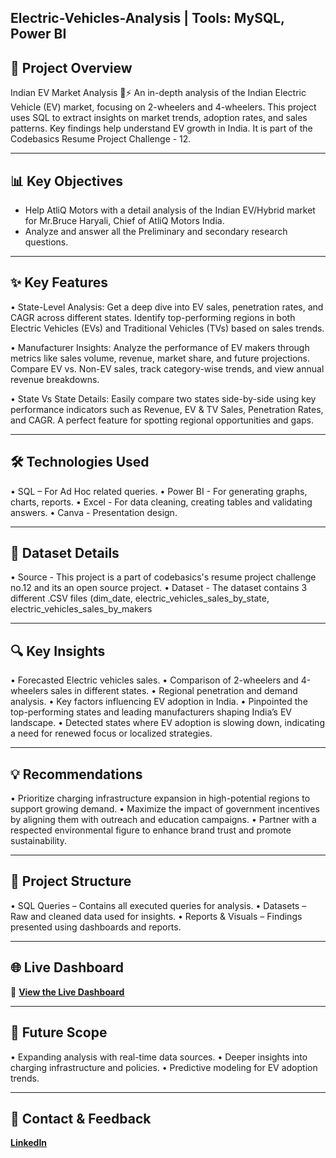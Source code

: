 ## Electric-Vehicles-Analysis | Tools: MySQL, Power BI

## 🚀 Project Overview
Indian EV Market Analysis 🚗⚡ An in-depth analysis of the Indian Electric Vehicle (EV) market, focusing on 2-wheelers and 4-wheelers. This project uses SQL to extract insights on market trends, adoption rates, and sales patterns. Key findings help understand EV growth in India. It is part of the Codebasics Resume Project Challenge - 12.

---

## 📊 Key Objectives
- Help AtliQ Motors with a detail analysis of the Indian EV/Hybrid market for Mr.Bruce Haryali, Chief of AtliQ Motors India.
- Analyze and answer all the Preliminary and secondary research questions.

---

## ✨ Key Features
• State-Level Analysis:
Get a deep dive into EV sales, penetration rates, and CAGR across different states. Identify top-performing regions in both Electric Vehicles (EVs) and Traditional Vehicles (TVs) based on sales trends.

• Manufacturer Insights:
Analyze the performance of EV makers through metrics like sales volume, revenue, market share, and future projections. Compare EV vs. Non-EV sales, track category-wise trends, and view annual revenue breakdowns.

• State Vs State Details:
Easily compare two states side-by-side using key performance indicators such as Revenue, EV & TV Sales, Penetration Rates, and CAGR. A perfect feature for spotting regional opportunities and gaps.


---

## 🛠️ Technologies Used
• SQL – For Ad Hoc related queries. 
• Power BI - For generating graphs, charts, reports.
• Excel - For data cleaning, creating tables and validating answers.
• Canva - Presentation design.

---

## 📜 Dataset Details 
• Source - This project is a part of codebasics's resume project challenge no.12 and its an open source project.
• Dataset - The dataset contains 3 different .CSV files (dim_date, electric_vehicles_sales_by_state,  electric_vehicles_sales_by_makers 

---
 
## 🔍 Key Insights
• Forecasted Electric vehicles sales.
• Comparison of 2-wheelers and 4-wheelers sales in different states.
• Regional penetration and demand analysis.
• Key factors influencing EV adoption in India.
• Pinpointed the top-performing states and leading manufacturers shaping India’s EV landscape.
• Detected states where EV adoption is slowing down, indicating a need for renewed focus or localized 
   strategies.


---

## 💡 Recommendations
• Prioritize charging infrastructure expansion in high-potential regions to support growing demand.
• Maximize the impact of government incentives by aligning them with outreach and education campaigns.
• Partner with a respected environmental figure to enhance brand trust and promote sustainability.

---

## 📂 Project Structure
• SQL Queries – Contains all executed queries for analysis.
• Datasets – Raw and cleaned data used for insights.
• Reports & Visuals – Findings presented using dashboards and reports.

---

## 🌐 Live Dashboard
🔗 **[View the Live Dashboard](https://app.powerbi.com/view?r=eyJrIjoiYzY3NzEyNDMtNjY2ZS00YThjLWFlODEtZmFkNDY4M2VmMTdhIiwidCI6ImM2ZTU0OWIzLTVmNDUtNDAzMi1hYWU5LWQ0MjQ0ZGM1YjJjNCJ9)** 

---

## 🚀 Future Scope
• Expanding analysis with real-time data sources.
• Deeper insights into charging infrastructure and policies.
• Predictive modeling for EV adoption trends.

---

## 📩 Contact & Feedback  
**[LinkedIn](https://www.linkedin.com/in/yogeshkurane/)**  

